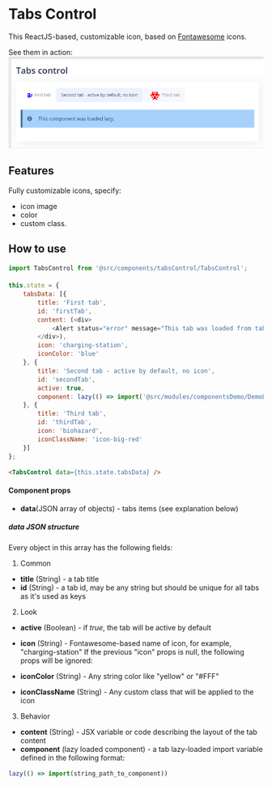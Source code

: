 # Tabs Control
This ReactJS-based, customizable icon, based on [Fontawesome](https://fontawesome.com/) icons.

See them in action:
![Tabs control](https://github.com/saasforge/saas-forge-public-docs/blob/master/TabsControl.png?raw=true)

## Features
Fully customizable icons, specify:
- icon image
- color
- custom class.

## How to use

```javascript
import TabsControl from '@src/components/tabsControl/TabsControl';

this.state = {
    tabsData: [{
        title: 'First tab',
        id: 'firstTab',
        content: (<div>
            <Alert status="error" message="This tab was loaded from tab data item's content." />
        </div>),
        icon: 'charging-station',
        iconColor: 'blue'
    }, {
        title: 'Second tab - active by default, no icon',
        id: 'secondTab',
        active: true,
        component: lazy(() => import('@src/modules/componentsDemo/DemoLazyComponent'))
    }, {
        title: 'Third tab',
        id: 'thirdTab',
        icon: 'biohazard',
        iconClassName: 'icon-big-red'
    }]
};
```

```html
<TabsControl data={this.state.tabsData} />
```

#### Component props
- **data**(JSON array of objects) - tabs items (see explanation below)

##### data JSON structure

Every object in this array has the following fields:
1. Common

- **title** (String) - a tab title
- **id** (String) - a tab id, may be any string but should be unique for all tabs as it's used as keys

2. Look

- **active** (Boolean) - if *true*, the tab will be active by default 
- **icon** (String) - Fontawesome-based name of icon, for example, "charging-station"
If the previous "icon" props is null, the following props will be ignored:

- **iconColor** (String) - Any string color like "yellow" or "#FFF"
- **iconClassName** (String) - Any custom class that will be applied to the icon

3. Behavior

- **content** (String) - JSX variable or code describing the layout of the tab content
- **component** (lazy loaded component) - a tab lazy-loaded import variable defined in the following format:
```javascript
lazy(() => import(string_path_to_component))
```
